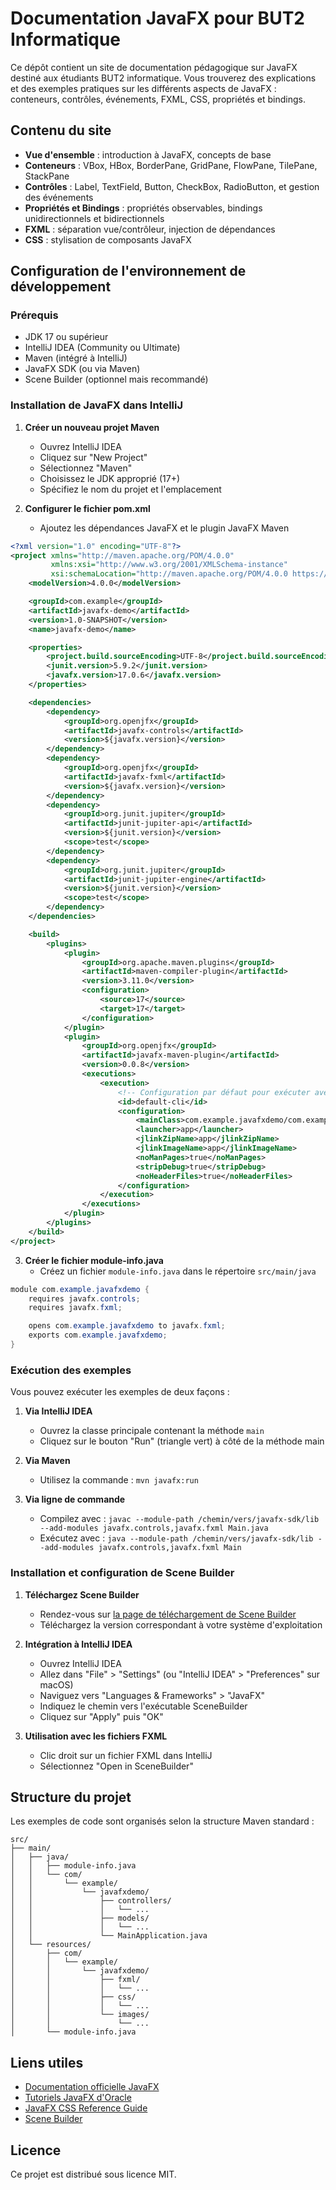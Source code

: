 # Documentation JavaFX pour BUT2 Informatique

Ce dépôt contient un site de documentation pédagogique sur JavaFX destiné aux étudiants BUT2 informatique. Vous trouverez des explications et des exemples pratiques sur les différents aspects de JavaFX : conteneurs, contrôles, événements, FXML, CSS, propriétés et bindings.

## Contenu du site

- **Vue d'ensemble** : introduction à JavaFX, concepts de base
- **Conteneurs** : VBox, HBox, BorderPane, GridPane, FlowPane, TilePane, StackPane
- **Contrôles** : Label, TextField, Button, CheckBox, RadioButton, et gestion des événements
- **Propriétés et Bindings** : propriétés observables, bindings unidirectionnels et bidirectionnels
- **FXML** : séparation vue/contrôleur, injection de dépendances
- **CSS** : stylisation de composants JavaFX

## Configuration de l'environnement de développement

### Prérequis

- JDK 17 ou supérieur
- IntelliJ IDEA (Community ou Ultimate)
- Maven (intégré à IntelliJ)
- JavaFX SDK (ou via Maven)
- Scene Builder (optionnel mais recommandé)

### Installation de JavaFX dans IntelliJ

1. **Créer un nouveau projet Maven**
   - Ouvrez IntelliJ IDEA
   - Cliquez sur "New Project"
   - Sélectionnez "Maven"
   - Choisissez le JDK approprié (17+)
   - Spécifiez le nom du projet et l'emplacement

2. **Configurer le fichier pom.xml**
   - Ajoutez les dépendances JavaFX et le plugin JavaFX Maven

```xml
<?xml version="1.0" encoding="UTF-8"?>
<project xmlns="http://maven.apache.org/POM/4.0.0"
         xmlns:xsi="http://www.w3.org/2001/XMLSchema-instance"
         xsi:schemaLocation="http://maven.apache.org/POM/4.0.0 https://maven.apache.org/xsd/maven-4.0.0.xsd">
    <modelVersion>4.0.0</modelVersion>

    <groupId>com.example</groupId>
    <artifactId>javafx-demo</artifactId>
    <version>1.0-SNAPSHOT</version>
    <name>javafx-demo</name>

    <properties>
        <project.build.sourceEncoding>UTF-8</project.build.sourceEncoding>
        <junit.version>5.9.2</junit.version>
        <javafx.version>17.0.6</javafx.version>
    </properties>

    <dependencies>
        <dependency>
            <groupId>org.openjfx</groupId>
            <artifactId>javafx-controls</artifactId>
            <version>${javafx.version}</version>
        </dependency>
        <dependency>
            <groupId>org.openjfx</groupId>
            <artifactId>javafx-fxml</artifactId>
            <version>${javafx.version}</version>
        </dependency>
        <dependency>
            <groupId>org.junit.jupiter</groupId>
            <artifactId>junit-jupiter-api</artifactId>
            <version>${junit.version}</version>
            <scope>test</scope>
        </dependency>
        <dependency>
            <groupId>org.junit.jupiter</groupId>
            <artifactId>junit-jupiter-engine</artifactId>
            <version>${junit.version}</version>
            <scope>test</scope>
        </dependency>
    </dependencies>

    <build>
        <plugins>
            <plugin>
                <groupId>org.apache.maven.plugins</groupId>
                <artifactId>maven-compiler-plugin</artifactId>
                <version>3.11.0</version>
                <configuration>
                    <source>17</source>
                    <target>17</target>
                </configuration>
            </plugin>
            <plugin>
                <groupId>org.openjfx</groupId>
                <artifactId>javafx-maven-plugin</artifactId>
                <version>0.0.8</version>
                <executions>
                    <execution>
                        <!-- Configuration par défaut pour exécuter avec "mvn javafx:run" -->
                        <id>default-cli</id>
                        <configuration>
                            <mainClass>com.example.javafxdemo/com.example.javafxdemo.MainApplication</mainClass>
                            <launcher>app</launcher>
                            <jlinkZipName>app</jlinkZipName>
                            <jlinkImageName>app</jlinkImageName>
                            <noManPages>true</noManPages>
                            <stripDebug>true</stripDebug>
                            <noHeaderFiles>true</noHeaderFiles>
                        </configuration>
                    </execution>
                </executions>
            </plugin>
        </plugins>
    </build>
</project>
```

3. **Créer le fichier module-info.java**
   - Créez un fichier `module-info.java` dans le répertoire `src/main/java`

```java
module com.example.javafxdemo {
    requires javafx.controls;
    requires javafx.fxml;

    opens com.example.javafxdemo to javafx.fxml;
    exports com.example.javafxdemo;
}
```

### Exécution des exemples

Vous pouvez exécuter les exemples de deux façons :

1. **Via IntelliJ IDEA**
   - Ouvrez la classe principale contenant la méthode `main`
   - Cliquez sur le bouton "Run" (triangle vert) à côté de la méthode main

2. **Via Maven**
   - Utilisez la commande : `mvn javafx:run`

3. **Via ligne de commande**
   - Compilez avec : `javac --module-path /chemin/vers/javafx-sdk/lib --add-modules javafx.controls,javafx.fxml Main.java`
   - Exécutez avec : `java --module-path /chemin/vers/javafx-sdk/lib --add-modules javafx.controls,javafx.fxml Main`

### Installation et configuration de Scene Builder

1. **Téléchargez Scene Builder**
   - Rendez-vous sur [la page de téléchargement de Scene Builder](https://gluonhq.com/products/scene-builder/)
   - Téléchargez la version correspondant à votre système d'exploitation

2. **Intégration à IntelliJ IDEA**
   - Ouvrez IntelliJ IDEA
   - Allez dans "File" > "Settings" (ou "IntelliJ IDEA" > "Preferences" sur macOS)
   - Naviguez vers "Languages & Frameworks" > "JavaFX"
   - Indiquez le chemin vers l'exécutable SceneBuilder
   - Cliquez sur "Apply" puis "OK"

3. **Utilisation avec les fichiers FXML**
   - Clic droit sur un fichier FXML dans IntelliJ
   - Sélectionnez "Open in SceneBuilder"

## Structure du projet

Les exemples de code sont organisés selon la structure Maven standard :

```
src/
├── main/
│   ├── java/
│   │   ├── module-info.java
│   │   └── com/
│   │       └── example/
│   │           └── javafxdemo/
│   │               ├── controllers/
│   │               │   └── ...
│   │               ├── models/
│   │               │   └── ...
│   │               └── MainApplication.java
│   └── resources/
│       ├── com/
│       │   └── example/
│       │       └── javafxdemo/
│       │           ├── fxml/
│       │           │   └── ...
│       │           ├── css/
│       │           │   └── ...
│       │           └── images/
│       │               └── ...
│       └── module-info.java
```

## Liens utiles

- [Documentation officielle JavaFX](https://openjfx.io/javadoc/17/)
- [Tutoriels JavaFX d'Oracle](https://docs.oracle.com/javase/8/javafx/get-started-tutorial/get_start_apps.htm)
- [JavaFX CSS Reference Guide](https://docs.oracle.com/javafx/2/api/javafx/scene/doc-files/cssref.html)
- [Scene Builder](https://gluonhq.com/products/scene-builder/)

## Licence

Ce projet est distribué sous licence MIT. 